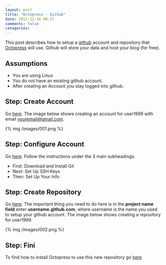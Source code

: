 ```yaml
---
layout: post
title: "Octopress - Github"
date: 2011-11-16 00:27
comments: false
categories:
---
```


This post describes how to setup a [github][001] account and repository that [Octopress][002] will use. Github will store your data and host your blog (for free).

<!--more-->

## Assumptions

* You are using Linux
* You do not have an existing github account.
* After creating an Account you stay logged into github.

## Step: Create Account
Go [here][003]. The image below shows creating an account for user1999 with email youremail@gmail.com.

{% img /images/001.png %}

## Step: Configure Account
Go [here][004]. Follow the instructions under the 3 main subheadings.

* First: Download and Install Git
* Next: Set Up SSH Keys
* Then: Set Up Your Info

## Step: Create Repository
Go [here][005]. The important thing you need to do here is in the **project name field** enter **username.github.com**, where username is the name you used to setup your github account. The image below shows creating a repository for user1999.

{% img /images/002.png %}

## Step: Fini
To find how to install Octopress to use this new repository go [here][006]

[001]: http://github.com
[002]: http://octopress.org
[003]: https://github.com/signup/free
[004]: http://help.github.com/linux-set-up-git/
[005]: https://github.com/repositories/new
[006]: http://heterodoxic.com/blog/2011/11/18/octopress-install/

